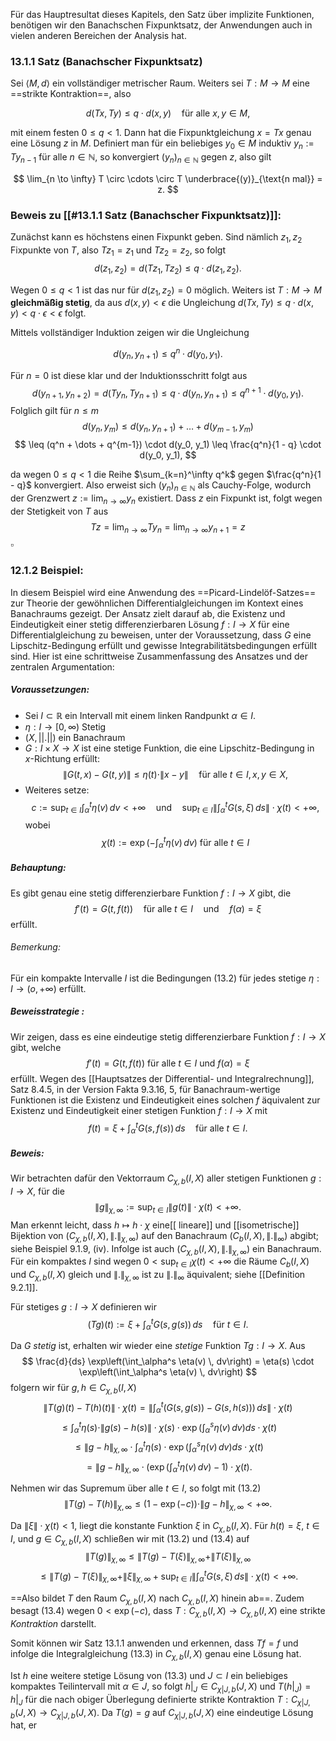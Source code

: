 Für das Hauptresultat dieses Kapitels, den Satz über implizite Funktionen, benötigen wir den Banachschen Fixpunktsatz, der Anwendungen auch in vielen anderen Bereichen der Analysis hat.

###  13.1.1 Satz (Banachscher Fixpunktsatz)

Sei $\langle M, d\rangle$ ein vollständiger metrischer Raum. Weiters sei $T : M \rightarrow M$ eine ==strikte Kontraktion==, also

$$
d(T x, T y) \leq q \cdot d(x, y) \quad \text{für alle } x, y \in M,
$$

mit einem festen $0 \leq q < 1$. Dann hat die Fixpunktgleichung $x = T x$ genau eine Lösung $z$ in $M$. Definiert man für ein beliebiges $y_{0} \in M$ induktiv $y_n := T y_{n-1}$ für alle $n \in \mathbb{N}$, so konvergiert $(y_n)_{n \in \mathbb{N}}$ gegen $z$, also gilt

$$
\lim_{n \to \infty} T \circ \cdots \circ T \underbrace{(y)}_{\text{n mal}} = z.
$$

### Beweis zu [[#13.1.1 Satz (Banachscher Fixpunktsatz)]]:

Zunächst kann es höchstens einen Fixpunkt geben. Sind nämlich $z_1, z_2$ Fixpunkte von $T$, also $T z_1 = z_1$ und $T z_2 = z_2$, so folgt
$$
d(z_1, z_2) = d(T z_1, T z_2) \leq q \cdot d(z_1, z_2).
$$

Wegen $0 \leq q < 1$ ist das nur für $d(z_1, z_2) = 0$ möglich. Weiters ist $T : M \rightarrow M$ **gleichmäßig stetig**, da aus $d(x, y) < \epsilon$ die Ungleichung $d(T x, T y) \leq q \cdot d(x, y) < q \cdot \epsilon < \epsilon$ folgt.

Mittels vollständiger Induktion zeigen wir die Ungleichung

$$
d(y_n, y_{n+1}) \leq q^n \cdot d(y_0, y_1).
$$

Für $n = 0$ ist diese klar und der Induktionsschritt folgt aus
$$
d(y_{n+1}, y_{n+2}) = d(T y_n, T y_{n+1}) \leq q \cdot d(y_n, y_{n+1}) \leq q^{n+1} \cdot d(y_0, y_1).
$$
Folglich gilt für $n \leq m$
$$
d(y_n, y_m) \leq d(y_n, y_{n+1}) + \dots + d(y_{m-1}, y_m)
$$
$$
\leq (q^n + \dots + q^{m-1}) \cdot d(y_0, y_1) \leq \frac{q^n}{1 - q} \cdot d(y_0, y_1),
$$

da wegen $0 \leq q < 1$ die Reihe $\sum_{k=n}^\infty q^k$ gegen $\frac{q^n}{1 - q}$ konvergiert. Also erweist sich $(y_n)_{n \in \mathbb{N}}$ als Cauchy-Folge, wodurch der Grenzwert $z := \lim_{n \to \infty} y_n$ existiert. Dass $z$ ein Fixpunkt ist, folgt wegen der Stetigkeit von $T$ aus
$$
T z = \lim_{n \to \infty} T y_n = \lim_{n \to \infty} y_{n+1} = z$$$\square$

### 12.1.2 Beispiel:

In diesem Beispiel wird eine Anwendung des ==Picard-Lindelöf-Satzes== zur Theorie der gewöhnlichen Differentialgleichungen im Kontext eines Banachraums gezeigt. Der Ansatz zielt darauf ab, die Existenz und Eindeutigkeit einer stetig differenzierbaren Lösung $f: I \to X$ für eine Differentialgleichung zu beweisen, unter der Voraussetzung, dass $G$ eine Lipschitz-Bedingung erfüllt und gewisse Integrabilitätsbedingungen erfüllt sind. Hier ist eine schrittweise Zusammenfassung des Ansatzes und der zentralen Argumentation:

##### Voraussetzungen:
-  Sei $I \subset \mathbb{R}$ ein Intervall mit einem linken Randpunkt $\alpha \in I$.
-  $\eta : I \to [0, \infty )$ Stetig
-  $(X,||.||)$ ein Banachraum
-  $G: I \times X \to X$ ist eine stetige Funktion, die eine Lipschitz-Bedingung in $x$-Richtung erfüllt:$$
  \|G(t, x) - G(t, y)\| \leq \eta(t) \cdot \|x - y\| \quad \text{für alle } t \in I, x, y \in X,
  $$
  - Weiteres setze:$$
  c := \sup_{t \in I} \int_{\alpha}^{t} \eta(v) \, dv < +\infty \quad \text{und}\tag{13.2} \quad \sup_{t \in I} \left\|\int_{\alpha}^{t} G(s, \xi) \, ds \right\| \cdot \chi(t) < +\infty,
  $$wobei$$\chi(t) := \exp \left( -\int_{\alpha}^{t} \eta(v) \, dv \right) \text{ für alle } t \in I$$
##### Behauptung:
Es gibt genau eine stetig differenzierbare Funktion $f: I \to X$ gibt, die
  $$
  f'(t) = G(t, f(t)) \quad \text{für alle } t \in I \quad \text{und} \quad f(\alpha) = \xi
  $$
  erfüllt.
###### Bemerkung:
Für ein kompakte Intervalle $I$ ist die Bedingungen (13.2) für jedes stetige
$\eta : I \to (o, + \infty)$ erfüllt.
##### Beweisstrategie :

Wir  zeigen, dass es eine eindeutige stetig differenzierbare Funktion $f : I \rightarrow X$ gibt, welche $$ f'(t) = G(t, f(t)) \text{ für alle } t \in I \text{ und } f(\alpha) = \xi $$erfüllt. 
Wegen des [[Hauptsatzes der Differential- und Integralrechnung]], Satz 8.4.5, in der Version Fakta 9.3.16, 5, für Banachraum-wertige Funktionen ist die Existenz und Eindeutigkeit eines solchen $f$ äquivalent zur Existenz und Eindeutigkeit einer stetigen Funktion $f : I \rightarrow X$ mit $$ f(t) = \xi + \int_{\alpha}^{t} G(s, f(s)) \, ds \quad \text{für alle } t \in I. \tag{13.3} $$

##### Beweis:
Wir betrachten dafür den Vektorraum $C_{\chi,b}(I, X)$ aller stetigen Funktionen $g : I \rightarrow X$, für die
$$
\|g\|_{\chi,\infty} := \sup_{t \in I} \|g(t)\| \cdot \chi(t) < +\infty.
$$
Man erkennt leicht, dass $h \mapsto h \cdot \chi$ eine[[ lineare]] und [[isometrische]] Bijektion von $(C_{\chi,b}(I, X), \|.\|_{\chi,\infty})$ auf den Banachraum $(C_b(I, X), \|.\|_{\infty})$ abgibt; siehe Beispiel 9.1.9, (iv). Infolge ist auch $(C_{\chi,b}(I, X), \|.\|_{\chi,\infty})$ ein Banachraum. Für ein kompaktes $I$ sind wegen $0 < \sup_{t \in I} \chi(t) < +\infty$ die Räume $C_b(I, X)$ und $C_{\chi,b}(I, X)$ gleich und $\|.\|_{\chi,\infty}$ ist zu $\|.\|_{\infty}$ äquivalent; siehe [[Definition 9.2.1]].

Für stetiges $g : I \rightarrow X$ definieren wir
$$
(T g)(t) := \xi + \int_{\alpha}^{t} G(s, g(s)) \, ds \quad \text{für } t \in I.
$$

Da $G$ *stetig* ist, erhalten wir wieder eine *stetige* Funktion $Tg : I \rightarrow X$. Aus
$$
\frac{d}{ds} \exp\left(\int_\alpha^s \eta(v) \, dv\right) = \eta(s) \cdot \exp\left(\int_\alpha^s \eta(v) \, dv\right)
$$
folgern wir für $g, h \in C_{\chi,b}(I, X)$
$$
\|T(g)(t) - T(h)(t)\| \cdot \chi(t) = \left\| \int_\alpha^t (G(s, g(s)) - G(s, h(s))) \, ds \right\| \cdot \chi(t)
$$
$$
\leq \int_\alpha^t \eta(s) \cdot \|g(s) - h(s)\| \cdot \chi(s) \cdot \exp \left( \int_\alpha^s \eta(v) \, dv \right) ds \cdot \chi(t)
$$
$$
\leq \|g - h\|_{\chi, \infty} \cdot \int_\alpha^t \eta(s) \cdot \exp \left( \int_\alpha^s \eta(v) \, dv \right) ds \cdot \chi(t)
$$
$$
= \|g - h\|_{\chi, \infty} \cdot \left( \exp \left( \int_\alpha^t \eta(v) \, dv \right) - 1 \right) \cdot \chi(t).
$$

Nehmen wir das Supremum über alle $t \in I$, so folgt mit (13.2)
$$
\|T(g) - T(h)\|_{\chi, \infty} \leq (1 - \exp(-c)) \cdot \|g - h\|_{\chi, \infty} < +\infty. \tag{13.4}
$$

Da $\|\xi\| \cdot \chi(t) < 1$, liegt die konstante Funktion $\xi$ in $C_{\chi,b}(I, X)$. Für $h(t) = \xi$, $t \in I$, und $g \in C_{\chi,b}(I, X)$ schließen wir mit (13.2) und (13.4) auf
$$
\|T(g)\|_{\chi, \infty} \leq \|T(g) - T(\xi)\|_{\chi, \infty} + \|T(\xi)\|_{\chi, \infty}
$$
$$
\leq \|T(g) - T(\xi)\|_{\chi, \infty} + \|\xi\|_{\chi, \infty} + \sup_{t \in I} \left\| \int_\alpha^t G(s, \xi) \, ds \right\| \cdot \chi(t) < +\infty.
$$

==Also bildet $T$ den Raum $C_{\chi,b}(I, X)$ nach $C_{\chi,b}(I, X)$ hinein ab==. Zudem besagt (13.4) wegen $0 < \exp(-c)$, dass $T : C_{\chi,b}(I, X) \rightarrow C_{\chi,b}(I, X)$ eine strikte *Kontraktion* darstellt.

Somit können wir Satz 13.1.1 anwenden und erkennen, dass $T f = f$ und infolge die Integralgleichung (13.3) in $C_{\chi,b}(I, X)$ genau eine Lösung hat.

Ist $h$ eine weitere stetige Lösung von (13.3) und $J \subset I$ ein beliebiges kompaktes Teilintervall mit $\alpha \in J$, so folgt $h|_J \in C_{\chi|J, b}(J, X)$ und $T(h|_J) = h|_J$ für die nach obiger Überlegung definierte strikte Kontraktion $T : C_{\chi|J, b}(J, X) \rightarrow C_{\chi|J, b}(J, X)$. Da $T(g) = g$ auf $C_{\chi|J, b}(J, X)$ eine eindeutige Lösung hat, er
